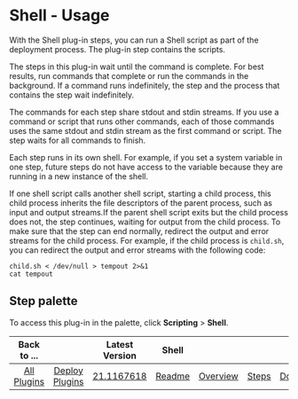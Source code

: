 
# Shell - Usage

With the Shell plug-in steps, you can run a Shell script as part of the deployment process. The plug-in step contains the scripts.

The steps in this plug-in wait until the command is complete. For best results, run commands that complete or run the commands in the background. If a command runs indefinitely, the step and the process that contains the step wait indefinitely.

The commands for each step share stdout and stdin streams. If you use a command or script that runs other commands, each of those commands uses the same stdout and stdin stream as the first command or script. The step waits for all commands to finish.

Each step runs in its own shell. For example, if you set a system variable in one step, future steps do not have access to the variable because they are running in a new instance of the shell.

If one shell script calls another shell script, starting a child process, this child process inherits the file descriptors of the parent process, such as input and output streams.If the parent shell script exits but the child process does not, the step continues, waiting for output from the child process. To make sure that the step can end normally, redirect the output and error streams for the child process. For example, if the child process is `child.sh`, you can redirect the output and error streams with the following code:


```
child.sh < /dev/null > tempout 2>&1
cat tempout
```

## **Step palette**

To access this plug-in in the palette, click **Scripting** > **Shell**.


|Back to ...||Latest Version|Shell ||||
| :---: | :---: | :---: | :---: | :---: | :---: | :---: |
|[All Plugins](../../index.md)|[Deploy Plugins](../README.md)|[21.1167618](https://raw.githubusercontent.com/UrbanCode/IBM-UCD-PLUGINS/main/files/Shell/ucd-Shell-21.1167618.zip)|[Readme](README.md)|[Overview](overview.md)|[Steps](steps.md)|[Downloads](downloads.md)|
